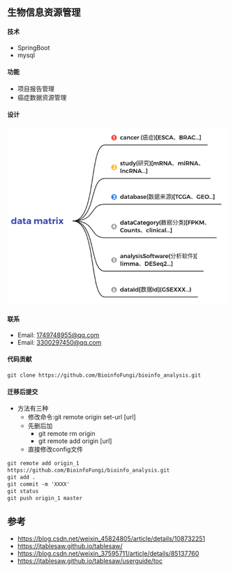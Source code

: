 ## 生物信息资源管理
#### 技术
+ SpringBoot
+ mysql

#### 功能
+ 项目报告管理
+ 癌症数据资源管理

#### 设计
![](vignettes/cancer.png)


#### 联系
+ Email: 1749748955@qq.com
+ Email: 3300297450@qq.com

#### 代码贡献
```
git clone https://github.com/BioinfoFungi/bioinfo_analysis.git
```
#### 迁移后提交
+ 方法有三种
    + 修改命令:git remote origin set-url [url]
    + 先删后加
        + git remote rm origin
        + git remote add origin [url]
    + 直接修改config文件
```
git remote add origin_1 https://github.com/BioinfoFungi/bioinfo_analysis.git
git add .
git commit -m 'XXXX'
git status
git push origin_1 master
```

## 参考
+ <https://blog.csdn.net/weixin_45824805/article/details/108732251>
+ <https://jtablesaw.github.io/tablesaw/>
+ <https://blog.csdn.net/weixin_37595711/article/details/85137760>
+ <https://jtablesaw.github.io/tablesaw/userguide/toc>